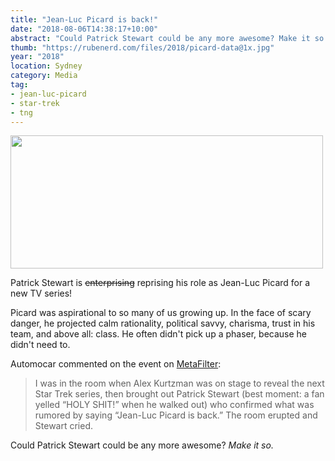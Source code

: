 ```yaml
---
title: "Jean-Luc Picard is back!"
date: "2018-08-06T14:38:17+10:00"
abstract: "Could Patrick Stewart could be any more awesome? Make it so."
thumb: "https://rubenerd.com/files/2018/picard-data@1x.jpg"
year: "2018"
location: Sydney
category: Media
tag:
- jean-luc-picard
- star-trek
- tng
---
```

<p><img src="https://rubenerd.com/files/2018/picard-data@1x.jpg" srcset="https://rubenerd.com/files/2018/picard-data@1x.jpg 1x, https://rubenerd.com/files/2018/picard-data@2x.jpg 2x" alt="" style="width:500px; height:213px;" /></p>

Patrick Stewart is ~~enterprising~~ reprising his role as Jean-Luc Picard for a new TV series!

Picard was aspirational to so many of us growing up. In the face of scary danger, he projected calm rationality, political savvy, charisma, trust in his team, and above all: class. He often didn't pick up a phaser, because he didn't need to.

Automocar commented on the event on [MetaFilter]\:

> I was in the room when Alex Kurtzman was on stage to reveal the next Star Trek series, then brought out Patrick Stewart (best moment: a fan yelled “HOLY SHIT!” when he walked out) who confirmed what was rumored by saying “Jean-Luc Picard is back.” The room erupted and Stewart cried.

Could Patrick Stewart could be any more awesome? *Make it so.*

[MetaFilter]: https://www.metafilter.com/175753/Jean-Luc-Picard-is-coming-back-to-television

